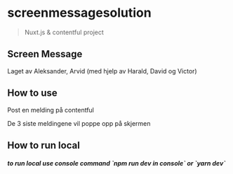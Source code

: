 # screenmessagesolution

> Nuxt.js & contentful project
> 
## Screen Message

Laget av Aleksander, Arvid (med hjelp av Harald, David og Victor)


## How to use

<p align="left">Post en melding på contentful</p>
<p align="left">De 3 siste meldingene vil poppe opp på skjermen</p>

## How to run local

<h5>to run local use console command `npm run dev in console` or `yarn dev`</h5>


<p align="left>Webaddress: https://screenmessageapplication.netlify.app</p>